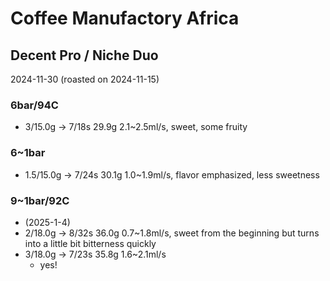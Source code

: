 # Coffee Manufactory Africa

## Decent Pro / Niche Duo

2024-11-30 (roasted on 2024-11-15)

### 6bar/94C

- 3/15.0g -> 7/18s 29.9g 2.1\~2.5ml/s, sweet, some fruity

### 6\~1bar

- 1.5/15.0g -> 7/24s 30.1g 1.0\~1.9ml/s, flavor emphasized, less sweetness

### 9~1bar/92C

- (2025-1-4)
- 2/18.0g -> 8/32s 36.0g 0.7\~1.8ml/s, sweet from the beginning but turns into a little bit bitterness quickly
- 3/18.0g -> 7/23s 35.8g 1.6\~2.1ml/s
  - yes!
